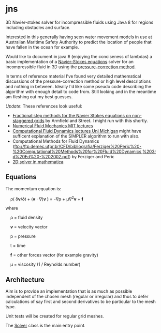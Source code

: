 jns
===

3D Navier-stokes solver for incompressible fluids using Java 8 for regions including obstacles and surface.

Interested in this generally having seen water movement models in use at Australian Maritime Safety Authority to predict the location of people that have fallen in the ocean for example.

Would like to document in java 8 (enjoying the conciseness of lambdas) a basic implementation of a [Navier-Stokes equations](http://en.wikipedia.org/wiki/Navier%E2%80%93Stokes_equations) solver for an incompressible fluid in 3D using the [pressure-correction method](http://en.wikipedia.org/wiki/Pressure-correction_method).

In terms of reference material I've found very detailed mathematical discussions of the pressure-correction method or high level descriptions and nothing in between. Ideally I'd like some pseudo code describing the algorithm with enough detail to code from. Still looking and in the meantime am fleshing out my best guesses.

*Update*: These references look useful:

* [Fractional step methods for the Navier Stokes equations on non-staggered grids](http://journal.austms.org.au/ojs/index.php/ANZIAMJ/article/download/593/461) by Armfield and Street. I might run with this shortly.
* [Numerical Fluid Mechanics MIT lectures](http://ocw.mit.edu/courses/mechanical-engineering/2-29-numerical-fluid-mechanics-fall-2011/lecture-notes/MIT2_29F11_lect_24.pdf)
* [Computational Fluid Dynamics lectures Uni Michigan](http://www.fem.unicamp.br/~phoenics/SITE_PHOENICS/Apostilas/CFD-1_U%20Michigan_Hong/Lecture13.pdf) might have sufficent explanation of the SIMPLER algorithm to run with also.
* Computational Methods for Fluid Dynamics  (ftp://ftp.demec.ufpr.br/CFD/bibliografia/Ferziger%20Peric%20-%20Computational%20Methods%20for%20Fluid%20Dynamics,%203rd%20Ed%20-%202002.pdf) by Ferziger and Peric
* [2D solver in mathematica](http://blog.wolfram.com/2013/07/09/using-mathematica-to-simulate-and-visualize-fluid-flow-in-a-box/)

Equations
--------------
The momentum equation is:

&nbsp;&nbsp;&nbsp;&nbsp;&rho;( &delta;**v**/&delta;t + (**v** &sdot; &nabla;)**v** ) = -&nabla;p + &mu;&nabla;<sup>2</sup>**v** + **f**

where 

&nbsp;&nbsp;&nbsp;&nbsp;&rho; = fluid density

&nbsp;&nbsp;&nbsp;&nbsp;**v** = velocity vector

&nbsp;&nbsp;&nbsp;&nbsp;p = pressure

&nbsp;&nbsp;&nbsp;&nbsp;t = time

&nbsp;&nbsp;&nbsp;&nbsp;**f** = other forces vector (for example gravity)

&nbsp;&nbsp;&nbsp;&nbsp;&mu; = viscosity (1 / Reynolds number)


Architecture
--------------
Aim is to provide an implementation that is as much as possible independent of the chosen mesh (regular or irregular) and thus to defer calculations of say first and second derivatives to be particular to the mesh type.

Unit tests will be created for regular grid meshes.

The [Solver](src%2Fmain%2Fjava%2Fcom%2Fgithub%2Fdavidmoten%2Fjns%2FSolver.java) class is the main entry point.
